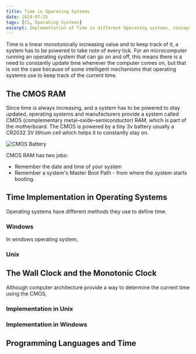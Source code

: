 ```yaml
---
title: Time in Operating Systems
date: 2024-07-25
tags: [CS, Operating Systems]
excerpt: Implementation of Time in different Operating systems, concept of Wall Time and Monotonic Time
---
```


Time is a linear monotonically increasing value and to keep track of it, a system has to be powered to take note of every tick. For an microcomputer running an operating system that can go on and off, this means there is a need to constantly update time whenever the computer comes on, but that is not the case because of some intelligent mechanisms that operating systems use to keep track of the current time.

## The CMOS RAM

Since time is always increasing, and a system has to be powered to stay updated, operating systems and manufacturers provide a system called CMOS (complementary metal–oxide–semiconductor) RAM, which is part of the motherboard. The CMOS is powered by a tiny 3v battery usually a  CR2032 3V lithium cell which helps it to constantly stay on.

![CMOS Battery](/static/cmos-battery.jpeg)

CMOS RAM has two jobs:
- Remember the date and time of your system 
- Remember a system's Master Boot Path - from where the system starts booting.

## Time Implementation in Operating Systems
Operating systems have different methods they use to define time. 
### Windows
In windows operating system, 
### Unix

## The Wall Clock and the Monotonic Clock
Although computer architecture provide a way to determine the current time using the CMOS, 

### Implementation in Unix

### Implementation in Windows

## Programming Languages and Time